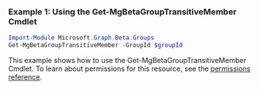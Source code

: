 ### Example 1: Using the Get-MgBetaGroupTransitiveMember Cmdlet
```powershell
Import-Module Microsoft.Graph.Beta.Groups
Get-MgBetaGroupTransitiveMember -GroupId $groupId
```
This example shows how to use the Get-MgBetaGroupTransitiveMember Cmdlet.
To learn about permissions for this resource, see the [permissions reference](/graph/permissions-reference).
